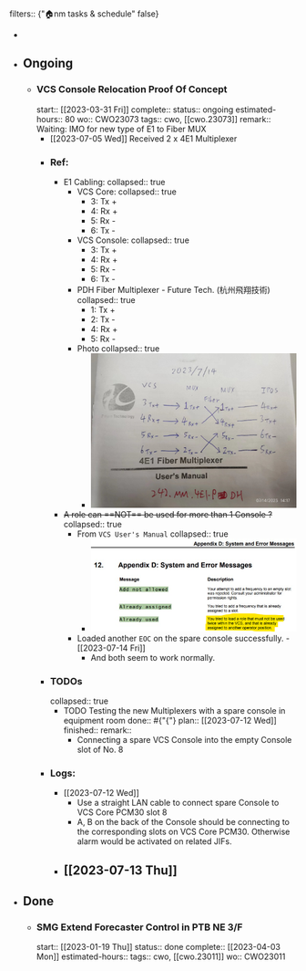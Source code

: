filters:: {"🏠nm tasks & schedule" false}

-
- ## Ongoing
	- ### VCS Console Relocation Proof Of Concept
	  start:: [[2023-03-31 Fri]] 
	  complete:: 
	  status:: ongoing
	  estimated-hours:: 80
	  wo:: CWO23073
	  tags:: cwo, [[cwo.23073]]
	  remark:: Waiting: IMO for new type of E1 to Fiber MUX
		- [[2023-07-05 Wed]] Received 2 x 4E1 Multiplexer
		- ### Ref:
			- E1 Cabling:
			  collapsed:: true
				- VCS Core:
				  collapsed:: true
					- 3: Tx +
					- 4: Rx +
					- 5: Rx -
					- 6: Tx -
				- VCS Console:
				  collapsed:: true
					- 3: Tx +
					- 4: Rx +
					- 5: Rx -
					- 6: Tx -
				- PDH Fiber Multiplexer - Future Tech. (杭州飛翔技術)
				  collapsed:: true
					- 1: Tx +
					- 2: Tx -
					- 4: Rx +
					- 5: Rx -
				- Photo
				  collapsed:: true
					- ![VCS Console E1 Cabling.jpg](../assets/VCS_Console_E1_Cabling_1689315579807_0.jpg)
			- ~~A role can ==NOT== be used for more than 1 Console ?~~
			  collapsed:: true
				- From `VCS User's Manual`
				  collapsed:: true
					- ![image.png](../assets/image_1689216127832_0.png)
				- Loaded another `EOC` on the spare console successfully. - [[2023-07-14 Fri]]
					- And both seem to work normally.
		- ### TODOs
		  collapsed:: true
			- TODO Testing the new Multiplexers with a spare console in equipment room
			  done:: #{"{"}
			  plan:: [[2023-07-12 Wed]] 
			  finished::
			  remark::
				- Connecting a spare VCS Console into the empty Console slot of No. 8
		- ### Logs:
			- [[2023-07-12 Wed]]
				- Use a straight LAN cable to connect spare Console to VCS Core PCM30 slot 8
				- A, B on the back of the Console should be connecting to the corresponding slots on VCS Core PCM30. Otherwise alarm would be activated on related JIFs.
			- [[2023-07-13 Thu]]
				-
- ## Done
	- ### SMG Extend Forecaster Control in PTB NE 3/F
	  start:: [[2023-01-19 Thu]] 
	  status:: done
	  complete:: [[2023-04-03 Mon]] 
	  estimated-hours::
	  tags:: cwo, [[cwo.23011]] 
	  wo:: CWO23011